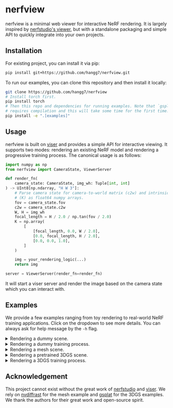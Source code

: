 # nerfview

nerfview is a minimal web viewer for interactive NeRF rendering. It is largely
inspired by [nerfstudio's
viewer](https://github.com/nerfstudio-project/nerfstudio), but with a
standalone packaging and simple API to quickly integrate into your own
projects.

## Installation

For existing project, you can install it via pip:

```bash
pip install git+https://github.com/hangg7/nerfview.git
```

To run our examples, you can clone this repository and then install it locally:

```bash
git clone https://github.com/hangg7/nerfview
# Install torch first.
pip install torch
# Then this repo and dependencies for running examples. Note that `gsplat`
# requires compilation and this will take some time for the first time.
pip install -e ".[examples]"
```

## Usage

nerfview is built on [viser](https://viser.studio/latest/) and provides a
simple API for interactive viewing. It supports two modes: rendering an
existing NeRF model and rendering a progressive training process. The canonical
usage is as follows:

```python
import numpy as np
from nerfview import CameraState, ViewerServer

def render_fn(
    camera_state: CameraState, img_wh: Tuple[int, int]
) -> UInt8[np.ndarray, "H W 3"]:
    # Parse camera state for camera-to-world matrix (c2w) and intrinsic matrix
    # (K) as float64 numpy arrays.
    fov = camera_state.fov
    c2w = camera_state.c2w
    W, H = img_wh
    focal_length = H / 2.0 / np.tan(fov / 2.0)
    K = np.array(
        [
            [focal_length, 0.0, W / 2.0],
            [0.0, focal_length, H / 2.0],
            [0.0, 0.0, 1.0],
        ]
    )

    img = your_rendering_logic(...)
    return img

server = ViewerServer(render_fn=render_fn)
```

It will start a viser server and render the image based on the camera state
which you can interact with.

## Examples

We provide a few examples ranging from toy rendering to real-world NeRF training
applications. Click on the dropdown to see more details. You can always ask for
help message by the `-h` flag.

<details>
<summary>Rendering a dummy scene.</summary>
<br>
This example is the best starting point to understand the basic API.

```bash
python examples/00_dummy_rendering.py
```

</details>

<details>
<summary>Rendering a dummy training process.</summary>
<br>
This example is the best starting point to understand the API for training time
update.

```bash
python examples/01_dummy_training.py
```

</details>

<details>
<summary>Rendering a mesh scene.</summary>
<br>
This example showcases how to interactively viewing a mesh by directly serving
rendering results using <a href="https://nvlabs.github.io/nvdiffrast/">nvdiffrast</a>.

```bash
# Only need to run once the first time.
bash examples/assets/download_dragon_mesh.sh
CUDA_VISIBLE_DEVICES=0 python examples/02_mesh_rendering.py
```

</details>

<details>
<summary>Rendering a pretrained 3DGS scene.</summary>
<br>
This example showcases how to render a pretrained 3DGS model using gsplat. The
scene is cropped such that it is smaller to download.

```bash
# Only need to run once the first time.
bash examples/assets/download_gsplat_ckpt.sh
CUDA_VISIBLE_DEVICES=0 python examples/03_gsplat_rendering.py \
    --ckpt results/garden/ckpts/ckpt_6999_crop.pt
```

</details>

<details>
<summary>Rendering a 3DGS training process.</summary>
<br>
This example showcases how to render while training 3DGS on mip-NeRF's garden
scene using gsplat.

```bash
# Only need to run once the first time.
bash examples/assets/download_colmap_garden.sh
CUDA_VISIBLE_DEVICES=0 python examples/04_gsplat_training.py \
    --data_dir examples/assets/colmap_garden/ \
    --data_factor 8 \
    --result_dir results/garden/
```

</details>

## Acknowledgement

This project cannot exist without the great work of
[nerfstudio](https://github.com/nerfstudio-project/nerfstudio) and
[viser](https://viser.studio/latest/). We rely on
[nvdiffrast](https://nvlabs.github.io/nvdiffrast/) for the mesh example and
[gsplat](https://docs.gsplat.studio/latest/) for the 3DGS examples. We thank
the authors for their great work and open-source spirit.
